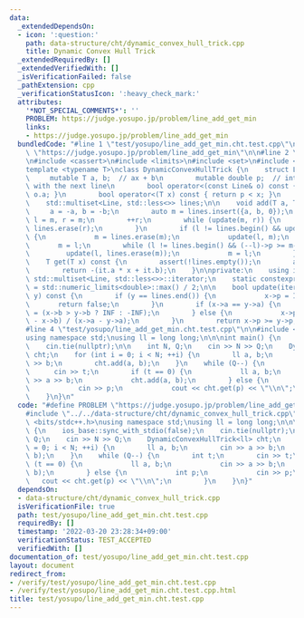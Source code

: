 ```yaml
---
data:
  _extendedDependsOn:
  - icon: ':question:'
    path: data-structure/cht/dynamic_convex_hull_trick.cpp
    title: Dynamic Convex Hull Trick
  _extendedRequiredBy: []
  _extendedVerifiedWith: []
  _isVerificationFailed: false
  _pathExtension: cpp
  _verificationStatusIcon: ':heavy_check_mark:'
  attributes:
    '*NOT_SPECIAL_COMMENTS*': ''
    PROBLEM: https://judge.yosupo.jp/problem/line_add_get_min
    links:
    - https://judge.yosupo.jp/problem/line_add_get_min
  bundledCode: "#line 1 \"test/yosupo/line_add_get_min.cht.test.cpp\"\n#define PROBLEM\
    \ \"https://judge.yosupo.jp/problem/line_add_get_min\"\n\n#line 2 \"data-structure/cht/dynamic_convex_hull_trick.cpp\"\
    \n#include <cassert>\n#include <limits>\n#include <set>\n#include <utility>\n\n\
    template <typename T>\nclass DynamicConvexHullTrick {\n    struct Line {\n   \
    \     mutable T a, b;  // ax + b\n        mutable double p;  // intersection point\
    \ with the next line\n        bool operator<(const Line& o) const { return a <\
    \ o.a; }\n        bool operator<(T x) const { return p < x; }\n    };\n\npublic:\n\
    \    std::multiset<Line, std::less<>> lines;\n\n    void add(T a, T b) {\n   \
    \     a = -a, b = -b;\n        auto m = lines.insert({a, b, 0});\n        auto\
    \ l = m, r = m;\n        ++r;\n        while (update(m, r)) {\n            r =\
    \ lines.erase(r);\n        }\n        if (l != lines.begin() && update(--l, m))\
    \ {\n            m = lines.erase(m);\n            update(l, m);\n        }\n \
    \       m = l;\n        while (l != lines.begin() && (--l)->p >= m->p) {\n   \
    \         update(l, lines.erase(m));\n            m = l;\n        }\n    }\n\n\
    \    T get(T x) const {\n        assert(!lines.empty());\n        auto it = *lines.lower_bound(x);\n\
    \        return -(it.a * x + it.b);\n    }\n\nprivate:\n    using iterator = typename\
    \ std::multiset<Line, std::less<>>::iterator;\n    static constexpr double INF\
    \ = std::numeric_limits<double>::max() / 2;\n\n    bool update(iterator x, iterator\
    \ y) const {\n        if (y == lines.end()) {\n            x->p = INF;\n     \
    \       return false;\n        }\n        if (x->a == y->a) {\n            x->p\
    \ = (x->b > y->b ? INF : -INF);\n        } else {\n            x->p = 1.0 * (y->b\
    \ - x->b) / (x->a - y->a);\n        }\n        return x->p >= y->p;\n    }\n};\n\
    #line 4 \"test/yosupo/line_add_get_min.cht.test.cpp\"\n\n#include <bits/stdc++.h>\n\
    using namespace std;\nusing ll = long long;\n\n\nint main() {\n    ios_base::sync_with_stdio(false);\n\
    \    cin.tie(nullptr);\n\n    int N, Q;\n    cin >> N >> Q;\n    DynamicConvexHullTrick<ll>\
    \ cht;\n    for (int i = 0; i < N; ++i) {\n        ll a, b;\n        cin >> a\
    \ >> b;\n        cht.add(a, b);\n    }\n    while (Q--) {\n        int t;\n  \
    \      cin >> t;\n        if (t == 0) {\n            ll a, b;\n            cin\
    \ >> a >> b;\n            cht.add(a, b);\n        } else {\n            int p;\n\
    \            cin >> p;\n            cout << cht.get(p) << \"\\n\";\n        }\n\
    \    }\n}\n"
  code: "#define PROBLEM \"https://judge.yosupo.jp/problem/line_add_get_min\"\n\n\
    #include \"../../data-structure/cht/dynamic_convex_hull_trick.cpp\"\n\n#include\
    \ <bits/stdc++.h>\nusing namespace std;\nusing ll = long long;\n\n\nint main()\
    \ {\n    ios_base::sync_with_stdio(false);\n    cin.tie(nullptr);\n\n    int N,\
    \ Q;\n    cin >> N >> Q;\n    DynamicConvexHullTrick<ll> cht;\n    for (int i\
    \ = 0; i < N; ++i) {\n        ll a, b;\n        cin >> a >> b;\n        cht.add(a,\
    \ b);\n    }\n    while (Q--) {\n        int t;\n        cin >> t;\n        if\
    \ (t == 0) {\n            ll a, b;\n            cin >> a >> b;\n            cht.add(a,\
    \ b);\n        } else {\n            int p;\n            cin >> p;\n         \
    \   cout << cht.get(p) << \"\\n\";\n        }\n    }\n}"
  dependsOn:
  - data-structure/cht/dynamic_convex_hull_trick.cpp
  isVerificationFile: true
  path: test/yosupo/line_add_get_min.cht.test.cpp
  requiredBy: []
  timestamp: '2022-03-20 23:28:34+09:00'
  verificationStatus: TEST_ACCEPTED
  verifiedWith: []
documentation_of: test/yosupo/line_add_get_min.cht.test.cpp
layout: document
redirect_from:
- /verify/test/yosupo/line_add_get_min.cht.test.cpp
- /verify/test/yosupo/line_add_get_min.cht.test.cpp.html
title: test/yosupo/line_add_get_min.cht.test.cpp
---
```

